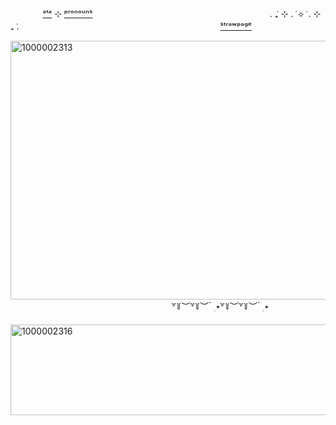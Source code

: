 ㅤㅤㅤㅤ[ᵃᵗᵃ](https://via.atabook.org/) ⊹ [ᵖʳᵒⁿᵒᵘⁿˢ](https://pronouns.cc/@Bloodwine)ㅤㅤㅤㅤㅤㅤㅤㅤㅤㅤㅤㅤㅤㅤㅤㅤㅤㅤㅤㅤㅤㅤ. ݁₊ ⊹ . ݁ ⟡ ݁ . ⊹ ₊ ݁.ㅤㅤㅤㅤㅤㅤㅤㅤㅤㅤㅤㅤㅤㅤㅤㅤㅤㅤㅤㅤㅤㅤㅤㅤㅤ[ˢᵗʳᵃʷᵖᵃᵍᵉ]()

<img width="736" height="414" alt="1000002313" src="https://github.com/user-attachments/assets/90da2488-4762-4cac-8ae8-8a042ce46927" />
ㅤㅤㅤㅤㅤㅤㅤㅤㅤㅤㅤㅤㅤㅤㅤㅤㅤㅤㅤㅤ꒷꒦︶꒷꒦︶ ๋ ࣭ ⭑꒷꒦︶꒷꒦︶ ๋ ࣭ ⭑ㅤㅤㅤㅤㅤㅤㅤㅤㅤㅤㅤㅤㅤㅤㅤㅤㅤㅤㅤ
<img width="734" height="145" alt="1000002316" src="https://github.com/user-attachments/assets/95295054-5593-4bb7-87d3-6fc3ad418c4f" />

